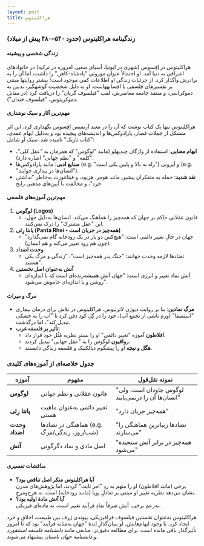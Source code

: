 ```yaml
---
layout: post
title: هراکلیتوس
---
```


### زندگینامه هراکلیتوس (حدود ۵۴۰–۴۸۰ پیش از میلاد)  

#### **زندگی شخصی و پیشینه**  
هراکلیتوس در اِفِسوس (شهری در ایونیا، آسیای صغیر، امروزه در ترکیه) در خانوادهای اشرافی به دنیا آمد. او احتمالاً عنوان موروثی "پادشاه-کاهن" را داشت، اما آن را به برادرش واگذار کرد. از جزئیات زندگی او اطلاعات کمی موجود است؛ بیشتر روایتها مبتنی بر تفسیرهای فلسفی یا افسانههاست. او به دلیل شخصیت گوشهگیر، بدبین به دموکراسی، و منتقد جامعه معاصرش، لقب "فیلسوف گریان" را دریافت کرد (در مقابل دموکریتوس، "فیلسوف خندان").  

#### **مهم‌ترین آثار و سبک نوشتاری**  
هراکلیتوس تنها یک کتاب نوشت که آن را در معبد آرتمیس اِفِسوس نگهداری کرد. این اثر متشکل از جملات قصار، پارادوکس‌ها و اندیشه‌های پیچیده بود و به‌دلیل ابهامِ عمدی، "کتاب تاریک" نامیده شد. سبک او شامل:  
- **ابهام معنایی**: استفاده از واژگان چندپهلو (مانند "لوگوس" که همزمان به "عقل کلی"، "کلمه" و "نظم جهانی" اشاره دارد).  
- **صنایع ادبی**: مانند پارادوکس‌ها (e.g. "راه به بالا و پایین یکی است") و آیرونی (e.g. "انسان‌ها در بیداری خوابند").  
- **نقد شدید**: حمله به متفکران پیشین مانند هومر، هزیود، و فیثاغورث به‌خاطر "نداشتن خرد"، و مخالفت با آیین‌های مذهبی رایج.  

#### **مهم‌ترین آموزه‌های فلسفی**  
1. **لوگوس (Logos)**  
   - قانون عقلانی حاکم بر جهان که همه‌چیز را هماهنگ می‌کند. انسان‌ها به‌دلیل جهل، این "عقل مشترک" را درک نمی‌کنند.  
2. **پانتا رِئی (Panta Rhei - همه‌چیز در جریان است)**  
   - جهان در حالِ تغییر دائمی است: "هیچ‌کس دو بار در یک رودخانه گام نمی‌گذارد" (چون هم رود تغییر می‌کند و هم انسان).  
3. **وحدت اضداد**  
   - تضادها لازمه وحدت جهانند: "جنگ پدر همه‌چیز است"، "زندگی و مرگ یکی هستند".  
4. **آتش به‌عنوان اصل نخستین**  
   - آتش نماد تغییر و انرژی است: "جهان آتشِ همیشه‌زنده‌ای است که با اندازه‌ای روشن و با اندازه‌ای خاموش می‌شود".  

#### **مرگ و میراث**  
- **مرگِ نمادین**: بنا بر روایت دیوژن لائرتیوس، هراکلیتوس در تلاش برای درمان بیماری "استسقا" (ورم ناشی از تجمع آب)، خود را در گِلِ کود دفن کرد تا "آب را به خشکی تبدیل کند"، اما درگذشت.  
- **تأثیر بر فلسفه غرب**:  
  - **افلاطون** آموزه "تغییر دائمی" او را بستر نظریه مُثُل خود قرار داد.  
  - **رواقیون** لوگوس را به "عقل جهانی" تبدیل کردند.  
  - **هگل و نیچه** او را پیشگوم دیالکتیک و فلسفه زندگی دانستند.  

### جدول خلاصه‌ای از آموزه‌های کلیدی  
| آموزه       | مفهوم                                                                 | نمونه نقل‌قول                     |
|-------------|----------------------------------------------------------------------|----------------------------------|
| **لوگوس**   | قانون عقلانی و نظم جهانی                                             | "لوگوس جاودان است، ولی انسان‌ها آن را درنمی‌یابند" |
| **پانتا رِئی** | تغییر دائمی به‌عنوان ماهیت هستی                                      | "همه‌چیز جریان دارد"               |
| **وحدت اضداد** | هماهنگی در تضادها (e.g. شب/روز، زندگی/مرگ)                          | "تضادها زیباترین هماهنگی را می‌سازند" |
| **آتش**     | اصل مادی و نماد دگرگونی                                              | "همه‌چیز در برابر آتش سنجیده می‌شود" |  

#### **مناقشات تفسیری**  
- **آیا هراکلیتوس منکر اصل تناقض بود؟**  
  برخی (مانند افلاطون) او را متهم به ردِ "امر ثابت" کردند، اما پژوهش‌های مدرن نشان می‌دهد نظریه تغییر او مبتنی بر تعادلِ پویا (مانند رودخانه) است، نه هرج‌ومرج.  
- **آیا آتش مادۀ اولیه بود؟**  
  به‌زعم برخی، آتش صرفاً نمادِ فرآیند تغییر است، نه ماده‌ای فیزیکی.  

هراکلیتوس به‌عنوان نخستین فیلسوف فرافیزیکی، پیوندی ژرف بین طبیعت، اخلاق و خرد ایجاد کرد. با وجود ابهام‌هایش، او بنیان‌گذارِ ایدۀ "جهان به‌مثابه فرآیند" بود که تا امروز تأثیرگذار باقی مانده است. برای مطالعه دقیق‌تر، منابعی مانند *دانشنامه فلسفه استنفورد*  و *دانشنامه جهان باستان*  پیشنهاد می‌شوند.
